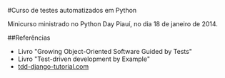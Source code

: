 #Curso de testes automatizados em Python

Minicurso ministrado no Python Day Piauí, no dia 18 de janeiro de 2014.

##Referências

* Livro "Growing Object-Oriented Software Guided by Tests"
* Livro "Test-driven development by Example"
* [tdd-django-tutorial.com](http://tdd-django-tutorial.com)
